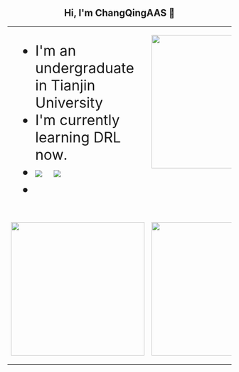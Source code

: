 <h2 align="center"> Hi, I'm ChangQingAAS 👋 </h2>
<table>
    <tr>
        <td valign="center" width="50%" >
            <ul style="font-size:32px">
                <li>I'm an undergraduate in Tianjin University</li>
                <li>I'm currently learning DRL now.</li>
                <li><img src="https://visitor-badge.glitch.me/badge?page_id=ChangQingAAS.readme">&nbsp;&nbsp;&nbsp;<img src="https://img.shields.io/badge/target-MARL-blue"><li>
            </ul>
        </td>
       <td valign="top" width="50%">
           <p>
              <img src="https://github-readme-stats.vercel.app/api/top-langs/?username=ChangQingAAS&langs_count=10&layout=compact&exclude_repo=ChangQingAAS.github.io,TJU-Watermelon&hide=VHDL,Verilog&theme=graywhite&cache_seconds=1800" height="300">
           </p>
        </td>
    </tr>
    <tr>
        <td width="50%">
        <p><img src="https://github-readme-stats.vercel.app/api?username=ChangQingAAS&theme=tokyonight&hide_border=true&show_icons=true&disable_animations=true&count_private=true&cache_seconds=1800" height="300"></p>
        </td>
        <td width="50%">
        <p>
            <img src="https://github-readme-stats.vercel.app/api/wakatime?username=ChangQingAAS&theme=prussian&layout=compact" height = "300" width="100%">
        </p>
        </td>
    </tr>
</table>
